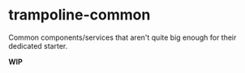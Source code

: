 # trampoline-common

Common components/services that aren't quite big enough for their dedicated starter.

**WIP**